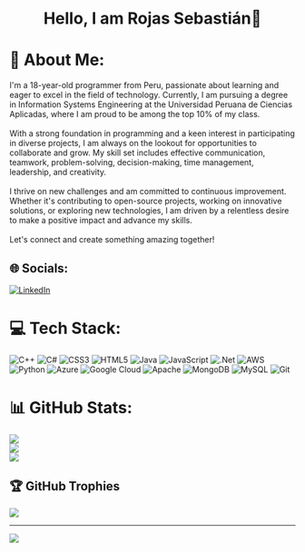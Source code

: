 <div align="center">
  <h1 align="center"> Hello, I am Rojas Sebastián👋 </h1>
</div>

# 💫 About Me:
I'm a 18-year-old programmer from Peru, passionate about learning and eager to excel in the field of technology. Currently, I am pursuing a degree in Information Systems Engineering at the Universidad Peruana de Ciencias Aplicadas, where I am proud to be among the top 10% of my class.<br><br>With a strong foundation in programming and a keen interest in participating in diverse projects, I am always on the lookout for opportunities to collaborate and grow. My skill set includes effective communication, teamwork, problem-solving, decision-making, time management, leadership, and creativity.<br><br>I thrive on new challenges and am committed to continuous improvement. Whether it's contributing to open-source projects, working on innovative solutions, or exploring new technologies, I am driven by a relentless desire to make a positive impact and advance my skills.<br><br>Let's connect and create something amazing together!


## 🌐 Socials:
[![LinkedIn](https://img.shields.io/badge/LinkedIn-%230077B5.svg?logo=linkedin&logoColor=white)](https://linkedin.com/in/césar-sebastián-rojas-cadillo-062574290) 

# 💻 Tech Stack:
![C++](https://img.shields.io/badge/c++-%2300599C.svg?style=for-the-badge&logo=c%2B%2B&logoColor=white) ![C#](https://img.shields.io/badge/c%23-%23239120.svg?style=for-the-badge&logo=csharp&logoColor=white) ![CSS3](https://img.shields.io/badge/css3-%231572B6.svg?style=for-the-badge&logo=css3&logoColor=white) ![HTML5](https://img.shields.io/badge/html5-%23E34F26.svg?style=for-the-badge&logo=html5&logoColor=white) ![Java](https://img.shields.io/badge/java-%23ED8B00.svg?style=for-the-badge&logo=openjdk&logoColor=white) ![JavaScript](https://img.shields.io/badge/javascript-%23323330.svg?style=for-the-badge&logo=javascript&logoColor=%23F7DF1E) ![.Net](https://img.shields.io/badge/.NET-5C2D91?style=for-the-badge&logo=.net&logoColor=white) ![AWS](https://img.shields.io/badge/AWS-%23FF9900.svg?style=for-the-badge&logo=amazon-aws&logoColor=white) ![Python](https://img.shields.io/badge/python-3670A0?style=for-the-badge&logo=python&logoColor=ffdd54) ![Azure](https://img.shields.io/badge/azure-%230072C6.svg?style=for-the-badge&logo=microsoftazure&logoColor=white) ![Google Cloud](https://img.shields.io/badge/GoogleCloud-%234285F4.svg?style=for-the-badge&logo=google-cloud&logoColor=white) ![Apache](https://img.shields.io/badge/apache-%23D42029.svg?style=for-the-badge&logo=apache&logoColor=white) ![MongoDB](https://img.shields.io/badge/MongoDB-%234ea94b.svg?style=for-the-badge&logo=mongodb&logoColor=white) ![MySQL](https://img.shields.io/badge/mysql-4479A1.svg?style=for-the-badge&logo=mysql&logoColor=white) ![Git](https://img.shields.io/badge/git-%23F05033.svg?style=for-the-badge&logo=git&logoColor=white)
# 📊 GitHub Stats:
![](https://github-readme-stats.vercel.app/api?username=SebasR1C0&theme=highcontrast&hide_border=false&include_all_commits=false&count_private=false)<br/>
![](https://github-readme-streak-stats.herokuapp.com/?user=SebasR1C0&theme=highcontrast&hide_border=false)<br/>
![](https://github-readme-stats.vercel.app/api/top-langs/?username=SebasR1C0&theme=highcontrast&hide_border=false&include_all_commits=false&count_private=false&layout=compact)

## 🏆 GitHub Trophies
![](https://github-profile-trophy.vercel.app/?username=SebasR1C0&theme=highcontrast&no-frame=false&no-bg=true&margin-w=4)

---
[![](https://visitcount.itsvg.in/api?id=SebasR1C0&icon=2&color=1)](https://visitcount.itsvg.in)

